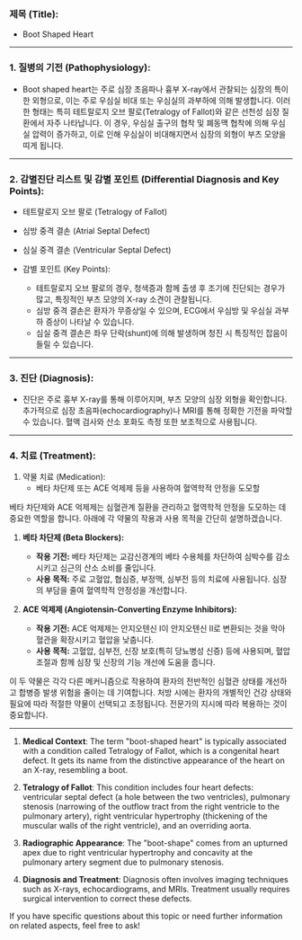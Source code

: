 

### 제목 (Title):
- Boot Shaped Heart

---

### 1. 질병의 기전 (Pathophysiology):

- Boot shaped heart는 주로 심장 초음파나 흉부 X-ray에서 관찰되는 심장의 특이한 외형으로, 이는 주로 우심실 비대 또는 우심실의 과부하에 의해 발생합니다. 이러한 형태는 특히 테트랄로지 오브 팔로(Tetralogy of Fallot)와 같은 선천성 심장 질환에서 자주 나타납니다. 이 경우, 우심실 출구의 협착 및 폐동맥 협착에 의해 우심실 압력이 증가하고, 이로 인해 우심실이 비대해지면서 심장의 외형이 부츠 모양을 띠게 됩니다.

---

### 2. 감별진단 리스트 및 감별 포인트 (Differential Diagnosis and Key Points):

- 테트랄로지 오브 팔로 (Tetralogy of Fallot)
- 심방 중격 결손 (Atrial Septal Defect)
- 심실 중격 결손 (Ventricular Septal Defect)
  
- 감별 포인트 (Key Points):
  - 테트랄로지 오브 팔로의 경우, 청색증과 함께 출생 후 조기에 진단되는 경우가 많고, 특징적인 부츠 모양의 X-ray 소견이 관찰됩니다.
  - 심방 중격 결손은 환자가 무증상일 수 있으며, ECG에서 우심방 및 우심실 과부하 증상이 나타날 수 있습니다.
  - 심실 중격 결손은 좌우 단락(shunt)에 의해 발생하며 청진 시 특징적인 잡음이 들릴 수 있습니다.

---

### 3. 진단 (Diagnosis):

- 진단은 주로 흉부 X-ray를 통해 이루어지며, 부츠 모양의 심장 외형을 확인합니다. 추가적으로 심장 초음파(echocardiography)나 MRI를 통해 정확한 기전을 파악할 수 있습니다. 혈액 검사와 산소 포화도 측정 또한 보조적으로 사용됩니다.

---

### 4. 치료 (Treatment):

1. 약물 치료 (Medication):
    - 베타 차단제 또는 ACE 억제제 등을 사용하여 혈역학적 안정을 도모할

 베타 차단제와 ACE 억제제는 심혈관계 질환을 관리하고 혈역학적 안정을 도모하는 데 중요한 역할을 합니다. 아래에 각 약물의 작용과 사용 목적을 간단히 설명하겠습니다.

1. **베타 차단제 (Beta Blockers):**
   - **작용 기전:** 베타 차단제는 교감신경계의 베타 수용체를 차단하여 심박수를 감소시키고 심근의 산소 소비를 줄입니다.
   - **사용 목적:** 주로 고혈압, 협심증, 부정맥, 심부전 등의 치료에 사용됩니다. 심장의 부담을 줄여 혈역학적 안정성을 개선합니다.

2. **ACE 억제제 (Angiotensin-Converting Enzyme Inhibitors):**
   - **작용 기전:** ACE 억제제는 안지오텐신 I이 안지오텐신 II로 변환되는 것을 막아 혈관을 확장시키고 혈압을 낮춥니다.
   - **사용 목적:** 고혈압, 심부전, 신장 보호(특히 당뇨병성 신증) 등에 사용되며, 혈압 조절과 함께 심장 및 신장의 기능 개선에 도움을 줍니다.

이 두 약물은 각각 다른 메커니즘으로 작용하여 환자의 전반적인 심혈관 상태를 개선하고 합병증 발생 위험을 줄이는 데 기여합니다. 처방 시에는 환자의 개별적인 건강 상태와 필요에 따라 적절한 약물이 선택되고 조정됩니다. 전문가의 지시에 따라 복용하는 것이 중요합니다.





---

1. **Medical Context**: The term "boot-shaped heart" is typically associated with a condition called Tetralogy of Fallot, which is a congenital heart defect. It gets its name from the distinctive appearance of the heart on an X-ray, resembling a boot.

2. **Tetralogy of Fallot**: This condition includes four heart defects: ventricular septal defect (a hole between the two ventricles), pulmonary stenosis (narrowing of the outflow tract from the right ventricle to the pulmonary artery), right ventricular hypertrophy (thickening of the muscular walls of the right ventricle), and an overriding aorta.

3. **Radiographic Appearance**: The "boot-shape" comes from an upturned apex due to right ventricular hypertrophy and concavity at the pulmonary artery segment due to pulmonary stenosis.

4. **Diagnosis and Treatment**: Diagnosis often involves imaging techniques such as X-rays, echocardiograms, and MRIs. Treatment usually requires surgical intervention to correct these defects.

If you have specific questions about this topic or need further information on related aspects, feel free to ask!